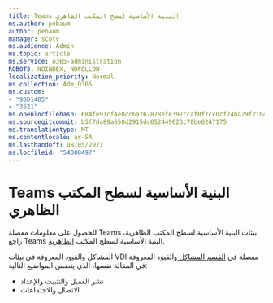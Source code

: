 ```yaml
---
title: Teams البنية الأساسية لسطح المكتب الظاهري
ms.author: pebaum
author: pebaum
manager: scotv
ms.audience: Admin
ms.topic: article
ms.service: o365-administration
ROBOTS: NOINDEX, NOFOLLOW
localization_priority: Normal
ms.collection: Adm_O365
ms.custom:
- "9001485"
- "3521"
ms.openlocfilehash: 684fe91cf4e8cc6a767878efe397ccaf0f7cc0cf74ba29f21b40d77c18a028f7
ms.sourcegitcommit: b5f7da89a650d2915dc652449623c78be6247175
ms.translationtype: MT
ms.contentlocale: ar-SA
ms.lasthandoff: 08/05/2021
ms.locfileid: "54008497"
---
```

# <a name="teams-for-virtualized-desktop-infrastructure"></a>Teams البنية الأساسية لسطح المكتب الظاهري

للحصول على معلومات مفصلة Teams بيئات البنية الأساسية لسطح المكتب الظاهرية، راجع Teams البنية الأساسية لسطح المكتب [الظاهرية](https://docs.microsoft.com/microsoftteams/teams-for-vdi).

المشاكل والقيود المعروفة في بيئات VDI مفصلة في [القسم المشاكل ](https://docs.microsoft.com/microsoftteams/teams-for-vdi#known-issues-and-limitations) والقيود المعروفة في المقالة نفسها، الذي يتضمن المواضيع التالية:
 - نشر العميل والتثبيت والإعداد
 - الاتصال والاجتماعات